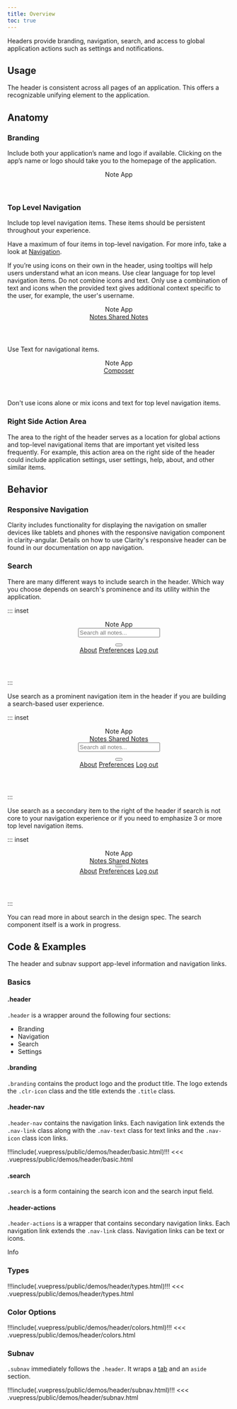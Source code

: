 ```yaml
---
title: Overview
toc: true
---
```


Headers provide branding, navigation, search, and access to global application actions such as settings and notifications.

## Usage

The header is consistent across all pages of an application. This offers a recognizable unifying element to the application.

## Anatomy

### Branding

Include both your application’s name and logo if available. Clicking on the app’s name or logo should take you to the homepage of the application.

<div class="clr-row">
<div class="clr-col">
<div class="doc-wrapper">
<header class="header-6" style="min-width: 96%; flex: none">
  <div class="branding">
      <a class="logo-and-title">
          <clr-icon shape="file"></clr-icon>
          <span class="title">Note App</span>
      </a>
  </div>
</header>
</div>
</div>
</div>

### Top Level Navigation

Include top level navigation items. These items should be persistent throughout your experience.

Have a maximum of four items in top-level navigation. For more info, take a look at [Navigation](../foundation/navigation).

If you’re using icons on their own in the header, using tooltips will help users understand what an icon means. Use clear language for top level navigation items. Do not combine icons and text. Only use a combination of text and icons when the provided text gives additional context specific to the user, for example, the user's username.

<div class="clr-row">

<div class="clr-col-sm-12 doc-do">
<div class="doc-example">

<header class="header-6" style="min-width: 96%; flex: none">
  <div class="branding">
      <a class="logo-and-title">
          <clr-icon shape="file"></clr-icon>
          <span class="title">Note App</span>
      </a>
  </div>
  <div class="header-nav">
      <a href="javascript://" class="nav-link">
          <span class="nav-text">Notes</span>
      </a>
      <a href="javascript://" class="active nav-link">
          <span class="nav-text">Shared Notes</span>
      </a>
  </div>
</header>

</div>

Use Text for navigational items.

</div>

<div class="clr-col-sm-12 doc-dont" cds-layout="m-t:xl">
<div class="doc-example">

<header class="header-6" style="min-width: 96%; flex: none">
  <div class="branding">
      <a class="logo-and-title">
          <clr-icon shape="file"></clr-icon>
          <span class="title">Note App</span>
      </a>
  </div>
  <div class="header-nav">
    <a href="javascript://" class="nav-link">
      <clr-icon shape="pencil" style="position: static; transform: translate3d(0, 0, 0);"></clr-icon> Composer
    </a>
    <a href="javascript://" class="active nav-link">
      <clr-icon shape="folder"></clr-icon>
    </a>
  </div>
</header>

</div>

Don't use icons alone or mix icons and text for top level navigation items.

</div>

</div>

### Right Side Action Area

The area to the right of the header serves as a location for global actions and top-level navigational items that are important yet visited less frequently. For example, this action area on the right side of the header could include application settings, user settings, help, about, and other similar items.

<!-- [//]: ## Types -->

## Behavior

### Responsive Navigation

Clarity includes functionality for displaying the navigation on smaller devices like tablets and phones with the responsive navigation component in clarity-angular. Details on how to use Clarity's responsive header can be found in our documentation on app navigation.

### Search

There are many different ways to include search in the header. Which way you choose depends on search's prominence and its utility within the application.

::: inset

<header class="header-6" style="min-width: 100%; flex: none">
  <div class="branding">
    <a class="logo-and-title">
      <clr-icon shape="file"></clr-icon>
      <span class="title">Note App</span>
    </a>
  </div>
  <form class="search">
    <label for="search_input">
      <input id="search_input-a" type="text" placeholder="Search all notes...">
    </label>
  </form>
  <div class="header-actions">
    <div class="dropdown">
      <button class="nav-icon dropdown-toggle" aria-label="toggle settings menu">
        <clr-icon shape="cog"></clr-icon>
        <clr-icon shape="caret" direction="down"></clr-icon>
      </button>
      <div class="dropdown-menu">
        <a href="javascript://">About</a>
        <a href="javascript://">Preferences</a>
        <a href="javascript://">Log out</a>
      </div>
    </div>
  </div>
</header>
:::

Use search as a prominent navigation item in the header if you are building a search-based user experience.

::: inset

<header class="header-6" style="min-width: 100%; flex: none">
  <div class="branding">
    <a class="logo-and-title">
      <clr-icon shape="file"></clr-icon>
      <span class="title">Note App</span>
    </a>
  </div>
  <div class="header-nav">
    <a href="javascript://" class="nav-link">
      <span class="nav-text">Notes</span>
    </a>
    <a href="javascript://" class="active nav-link">
      <span class="nav-text">Shared Notes</span>
    </a>
  </div>
  <form class="search">
    <label for="search_input">
      <input id="search_input" type="text" placeholder="Search all notes...">
    </label>
  </form>
  <div class="header-actions">
    <div class="dropdown">
      <button class="nav-icon dropdown-toggle" aria-label="toggle settings menu">
        <clr-icon shape="cog"></clr-icon>
        <clr-icon shape="caret" direction="down"></clr-icon>
      </button>
      <div class="dropdown-menu">
        <a href="javascript://">About</a>
        <a href="javascript://">Preferences</a>
        <a href="javascript://">Log out</a>
      </div>
    </div>
  </div>
</header>
:::

Use search as a secondary item to the right of the header if search is not core to your navigation experience or if you need to emphasize 3 or more top level navigation items.

::: inset

<header class="header-6" style="min-width: 100%; flex: none">
  <div class="branding">
    <a class="logo-and-title">
      <clr-icon shape="file"></clr-icon>
      <span class="title">Note App</span>
    </a>
  </div>
  <div class="header-nav">
    <a href="javascript://" class="nav-link">
      <span class="nav-text">Notes</span>
    </a>
    <a href="javascript://" class="active nav-link">
      <span class="nav-text">Shared Notes</span>
    </a>
  </div>
  <div class="header-actions">
    <a href="#" class="nav-icon nav-icon-text">
      <clr-icon shape="search" style="position: relative; top: 0.8rem; left: auto; transform: none; margin-left: 1rem"></clr-icon>
    </a>
    <div class="dropdown">
      <button class="nav-icon dropdown-toggle" aria-label="toggle settings menu">
        <clr-icon shape="cog"></clr-icon>
        <clr-icon shape="caret" direction="down"></clr-icon>
      </button>
      <div class="dropdown-menu">
        <a href="javascript://">About</a>
        <a href="javascript://">Preferences</a>
        <a href="javascript://">Log out</a>
      </div>
    </div>
  </div>
</header>
:::

You can read more in about search in the design spec. The search component itself is a work in progress.

<!-- [//]: ## Placement -->

<!-- [//]: ## Content -->

## Code & Examples

The header and subnav support app-level information and navigation links.

### Basics

#### .header

`.header` is a wrapper around the following four sections:

- Branding
- Navigation
- Search
- Settings

#### .branding

`.branding` contains the product logo and the product title. The logo extends the `.clr-icon` class and the title extends the `.title` class.

#### .header-nav

`.header-nav` contains the navigation links. Each navigation link extends the `.nav-link` class along with the `.nav-text` class for text links and the `.nav-icon` class icon links.

<doc-demo>
!!!include(.vuepress/public/demos/header/basic.html)!!!
</doc-demo>

<doc-code>
<<< .vuepress/public/demos/header/basic.html
</doc-code>

#### .search

`.search` is a form containing the search icon and the search input field.

#### .header-actions

`.header-actions` is a wrapper that contains secondary navigation links. Each navigation link extends the `.nav-link` class. Navigation links can be text or icons.

Info

<!-- For information about headers with responsive navigation, see [Responsive Navigation](/foundation/navigation#responsive_navigation). -->

### Types

<doc-demo id="header-types">
!!!include(.vuepress/public/demos/header/types.html)!!!
</doc-demo>

<doc-code>
<<< .vuepress/public/demos/header/types.html
</doc-code>

### Color Options

<doc-demo id="color-types">
!!!include(.vuepress/public/demos/header/colors.html)!!!
</doc-demo>

<doc-code>
<<< .vuepress/public/demos/header/colors.html
</doc-code>

### Subnav

`.subnav` immediately follows the `.header`. It wraps a [tab](/components/tab) and an `aside` section.

<doc-demo id="subnav-types">
!!!include(.vuepress/public/demos/header/subnav.html)!!!
</doc-demo>

<doc-code>
<<< .vuepress/public/demos/header/subnav.html
</doc-code>
